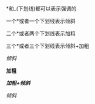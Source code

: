 *和_(下划线)都可以表示强调的

一个*或者一个下划线表示倾斜

二个*或者两个下划线表示加粗

三个*或者三个下划线表示倾斜+加粗



*倾斜*

**加粗**

***加粗+倾斜***

_倾斜_





